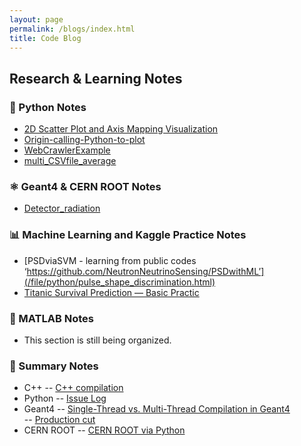 ```yaml
---
layout: page
permalink: /blogs/index.html
title: Code Blog
---
```


## Research & Learning Notes

### 🐍 Python Notes

- [2D Scatter Plot and Axis Mapping Visualization](https://github.com/shhhhong/scatter-density)<br>
- [Origin-calling-Python-to-plot](https://github.com/shhhhong/Origin-calling-Python-to-plot)<br>
- [WebCrawlerExample](https://github.com/shhhhong/WebCrawlerExample)<br>
- [multi_CSVfile_average](https://github.com/shhhhong/multi_CSVfile_average)<br>


### ⚛️ Geant4 & CERN ROOT Notes

- [Detector_radiation](https://github.com/shhhhong/Detector_radiation)<br>

### 📊 Machine Learning and Kaggle Practice Notes

- [PSDviaSVM - learning from public codes ‘https://github.com/NeutronNeutrinoSensing/PSDwithML’](/file/python/pulse_shape_discrimination.html)<br>
- [Titanic Survival Prediction — Basic Practic](https://github.com/shhhhong/kaggle-notes)<br>

### 📘 MATLAB Notes

- This section is still being organized.

### 🧾 Summary Notes

- C++
    -- [C++ compilation](file/c++/c++compileclang++.pages)<br>
- Python
    -- [Issue Log](file/python/Issue%20Log.pages)<br>
- Geant4
    -- [Single-Thread vs. Multi-Thread Compilation in Geant4](file/Geant4/Geant4_Thread_Comparison.pages)<br>
    -- [Production cut](file/Geant4/Production%20Cut.pages)<br>
- CERN ROOT
    -- [CERN ROOT via Python](file/cernroot/Cern-root%20—pyroot.pages)<br>